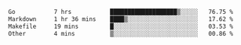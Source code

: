 <!--START_SECTION:waka-->
```txt
Go           7 hrs           ███████████████████▒░░░░░   76.75 %
Markdown     1 hr 36 mins    ████▒░░░░░░░░░░░░░░░░░░░░   17.62 %
Makefile     19 mins         █░░░░░░░░░░░░░░░░░░░░░░░░   03.53 %
Other        4 mins          ▒░░░░░░░░░░░░░░░░░░░░░░░░   00.86 %
```
<!--END_SECTION:waka-->
